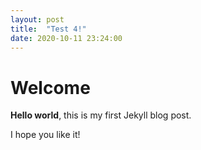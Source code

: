 ```yaml
---
layout: post
title:  "Test 4!"
date: 2020-10-11 23:24:00
---
```


# Welcome

**Hello world**, this is my first Jekyll blog post.

I hope you like it!